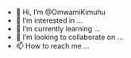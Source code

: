 - 👋 Hi, I’m @OmwamiKimuhu
- 👀 I’m interested in ...
- 🌱 I’m currently learning ...
- 💞️ I’m looking to collaborate on ...
- 📫 How to reach me ...

<!---
OmwamiKimuhu/OmwamiKimuhu is a ✨ special ✨ repository because its `README.md` (this file) appears on your GitHub profile.
You can click the Preview link to take a look at your changes.
--->
